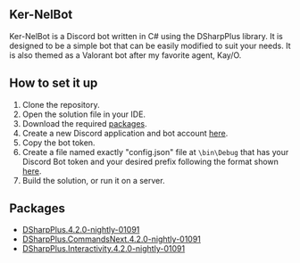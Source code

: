 ## Ker-NelBot
Ker-NelBot is a Discord bot written in C# using the DSharpPlus library. It is designed to be a simple bot that can be easily modified to suit your needs. It is also themed as a Valorant bot after my favorite agent, Kay/O.

## How to set it up
1) Clone the repository.
2) Open the solution file in your IDE.
3) Download the required [packages](https://github.com/carterawebb/Ker-NelBot#Packages).
4) Create a new Discord application and bot account [here](https://discord.com/developers/applications).
5) Copy the bot token.
6) Create a file named exactly "config.json" file at `\bin\Debug` that has your Discord Bot token and your desired prefix following the format shown [here](https://v12.discordjs.guide/creating-your-bot/configuration-files.html#implementing-your-config-file).
7) Build the solution, or run it on a server.

## Packages
 - [DSharpPlus.4.2.0-nightly-01091](https://www.nuget.org/packages/DSharpPlus/4.2.0-nightly-01094)
 - [DSharpPlus.CommandsNext.4.2.0-nightly-01091](https://www.nuget.org/packages/DSharpPlus.CommandsNext/4.2.0-nightly-01094)
 - [DSharpPlus.Interactivity.4.2.0-nightly-01091](https://www.nuget.org/packages/DSharpPlus.Interactivity/4.2.0-nightly-01094)
